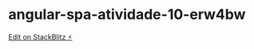# angular-spa-atividade-10-erw4bw

[Edit on StackBlitz ⚡️](https://stackblitz.com/edit/angular-spa-atividade-10-erw4bw)